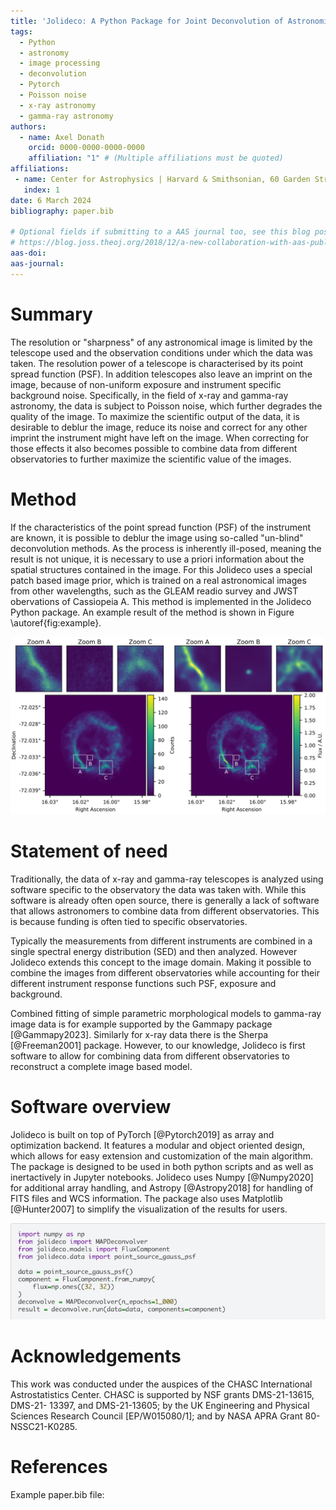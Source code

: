 ```yaml
---
title: 'Jolideco: A Python Package for Joint Deconvolution of Astronomical Images in the Presence of Poisson Noise'
tags:
  - Python
  - astronomy
  - image processing
  - deconvolution
  - Pytorch
  - Poisson noise
  - x-ray astronomy
  - gamma-ray astronomy
authors:
  - name: Axel Donath
    orcid: 0000-0000-0000-0000
    affiliation: "1" # (Multiple affiliations must be quoted)
affiliations:
 - name: Center for Astrophysics | Harvard & Smithsonian, 60 Garden Street, Cambridge, MA 02138, USA
   index: 1
date: 6 March 2024
bibliography: paper.bib

# Optional fields if submitting to a AAS journal too, see this blog post:
# https://blog.joss.theoj.org/2018/12/a-new-collaboration-with-aas-publishing
aas-doi: 
aas-journal:
---
```


# Summary
The resolution or "sharpness" of any astronomical image is limited by the
telescope used and the observation conditions under which the data was taken.
The resolution power of a telescope is characterised by its point spread
function (PSF). In addition telescopes also leave an imprint on the image,
because of non-uniform exposure and instrument specific background noise.
Specifically, in the field of x-ray and gamma-ray astronomy, the data is subject
to Poisson noise, which further degrades the quality of the image. To maximize
the scientific output of the data, it is desirable to deblur the image, reduce
its noise and correct for any other imprint the instrument might have left on
the image. When correcting for those effects it also becomes possible to combine
data from different observatories to further maximize the scientific value of
the images.

# Method
If the characteristics of the point spread function (PSF) of the instrument are
known, it is possible to deblur the image using so-called "un-blind"
deconvolution methods. As the process is inherently ill-posed, meaning the
result is not unique, it is necessary to use a priori information about the
spatial structures contained in the image. For this Jolideco uses a special
patch based image prior, which is trained on a real astronomical
images from other wavelengths, such as the GLEAM readio survey and JWST
obervations of Cassiopeia A. This method is implemented in the Jolideco Python
package. An example result of the method is shown in Figure \autoref{fig:example}.

![Jolideco applied to the source E0102\label{fig:result}](jolideco-result.png)

# Statement of need
Traditionally, the data of x-ray and gamma-ray telescopes is analyzed using
software specific to the observatory the data was taken with. While this
software is already often open source, there is generally a lack of software
that allows astronomers to combine data from different observatories. This is
because funding is often tied to specific observatories. 

Typically the measurements from different instruments are combined in
a single spectral energy distribution (SED) and then analyzed. However
Jolideco extends this concept to the image domain. Making it possible to combine
the images from different observatories while accounting for their different
instrument response functions such PSF, exposure and background.

Combined fitting of simple parametric morphological models to gamma-ray
image data is for example supported by the Gammapy package [@Gammapy2023].
Similarly for x-ray data there is the Sherpa [@Freeman2001] package. However, to
our knowledge, Jolideco is first software to allow for combining data from
different observatories to reconstruct a complete image based model.

# Software overview
Jolideco is built on top of PyTorch [@Pytorch2019] as array and optimization
backend. It features a modular and object oriented design, which allows for easy
extension and customization of the main algorithm. The package is designed to be
used in both python scripts and as well as inertactively in Jupyter notebooks.
Jolideco uses Numpy [@Numpy2020] for additional array handling, and Astropy
[@Astropy2018] for handling of FITS files and WCS information. The package also
uses Matplotlib [@Hunter2007] to simplify the visualization of the results for users.

![Jolideco example code\label{fig:example}](jolideco-example.png)

# Acknowledgements

This work was conducted under the auspices of the
CHASC International Astrostatistics Center. CHASC
is supported by NSF grants DMS-21-13615, DMS-21-
13397, and DMS-21-13605; by the UK Engineering and
Physical Sciences Research Council [EP/W015080/1];
and by NASA APRA Grant 80-NSSC21-K0285.

# References
Example paper.bib file:
